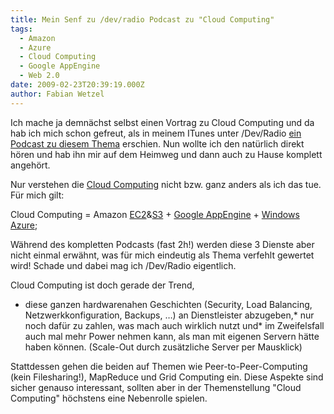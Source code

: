 ```yaml
---
title: Mein Senf zu /dev/radio Podcast zu "Cloud Computing"
tags:
  - Amazon
  - Azure
  - Cloud Computing
  - Google AppEngine
  - Web 2.0
date: 2009-02-23T20:39:19.000Z
author: Fabian Wetzel
---
```


Ich mache ja demnächst selbst einen Vortrag zu Cloud Computing und da hab ich mich schon gefreut, als in meinem ITunes unter /Dev/Radio [ein Podcast zu diesem Thema](http://ulm.ccc.de/dev/radio/detail?id=124) erschien. Nun wollte ich den natürlich direkt hören und hab ihn mir auf dem Heimweg und dann auch zu Hause komplett angehört.

Nur verstehen die [Cloud Computing](http://de.wikipedia.org/wiki/Cloud_Computing) nicht bzw. ganz anders als ich das tue. Für mich gilt:

Cloud Computing = Amazon [EC2](http://aws.amazon.com/ec2/)&amp;[S3](http://aws.amazon.com/s3/) + [Google AppEngine](http://code.google.com/intl/de-DE/appengine/) + [Windows Azure](http://www.microsoft.com/azure/default.mspx);

Während des kompletten Podcasts (fast 2h!) werden diese 3 Dienste aber nicht einmal erwähnt, was für mich eindeutig als Thema verfehlt gewertet wird! Schade und dabei mag ich /Dev/Radio eigentlich.

Cloud Computing ist doch gerade der Trend, 

*   diese ganzen hardwarenahen Geschichten (Security, Load Balancing, Netzwerkkonfiguration, Backups, …) an Dienstleister abzugeben,*   nur noch dafür zu zahlen, was mach auch wirklich nutzt und*   im Zweifelsfall auch mal mehr Power nehmen kann, als man mit eigenen Servern hätte haben können. (Scale-Out durch zusätzliche Server per Mausklick)  

Stattdessen gehen die beiden auf Themen wie Peer-to-Peer-Computing (kein Filesharing!), MapReduce und Grid Computing ein. Diese Aspekte sind sicher genauso interessant, sollten aber in der Themenstellung "Cloud Computing" höchstens eine Nebenrolle spielen.


